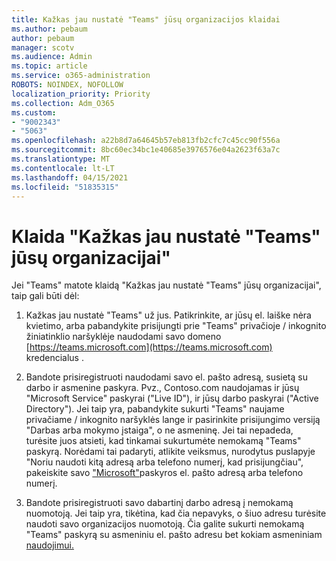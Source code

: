 ```yaml
---
title: Kažkas jau nustatė "Teams" jūsų organizacijos klaidai
ms.author: pebaum
author: pebaum
manager: scotv
ms.audience: Admin
ms.topic: article
ms.service: o365-administration
ROBOTS: NOINDEX, NOFOLLOW
localization_priority: Priority
ms.collection: Adm_O365
ms.custom:
- "9002343"
- "5063"
ms.openlocfilehash: a22b8d7a64645b57eb813fb2cfc7c45cc90f556a
ms.sourcegitcommit: 8bc60ec34bc1e40685e3976576e04a2623f63a7c
ms.translationtype: MT
ms.contentlocale: lt-LT
ms.lasthandoff: 04/15/2021
ms.locfileid: "51835315"
---
```

# <a name="someone-has-already-set-up-teams-for-your-organization-error"></a>Klaida "Kažkas jau nustatė "Teams" jūsų organizacijai"

Jei "Teams" matote klaidą "Kažkas jau nustatė "Teams" jūsų organizacijai", taip gali būti dėl:

1. Kažkas jau nustatė "Teams" už jus. Patikrinkite, ar jūsų el. laiške nėra kvietimo, arba pabandykite prisijungti prie "Teams" privačioje / inkognito žiniatinklio naršyklėje naudodami savo domeno [https://teams.microsoft.com](https://teams.microsoft.com) kredencialus .

2. Bandote prisiregistruoti naudodami savo el. pašto adresą, susietą su darbo ir asmenine paskyra. Pvz., Contoso.com naudojamas ir jūsų "Microsoft Service" paskyrai ("Live ID"), ir jūsų darbo paskyrai ("Active Directory"). Jei taip yra, pabandykite sukurti "Teams" naujame privačiame / inkognito naršyklės lange ir pasirinkite prisijungimo versiją "Darbas arba mokymo įstaiga", o ne asmeninę. Jei tai nepadeda, turėsite juos atsieti, kad tinkamai sukurtumėte nemokamą "Teams" paskyrą. Norėdami tai padaryti, atlikite veiksmus, nurodytus puslapyje "Noriu naudoti kitą adresą arba telefono numerį, kad prisijungčiau", pakeiskite savo ["Microsoft"](https://support.microsoft.com/help/12407)paskyros el. pašto adresą arba telefono numerį.

3. Bandote prisiregistruoti savo dabartinį darbo adresą į nemokamą nuomotoją. Jei taip yra, tikėtina, kad čia nepavyks, o šiuo adresu turėsite naudoti savo organizacijos nuomotoją. Čia galite sukurti nemokamą "Teams" paskyrą su asmeniniu el. pašto adresu bet kokiam asmeniniam [naudojimui.](https://products.office.com/microsoft-teams/group-chat-software)
